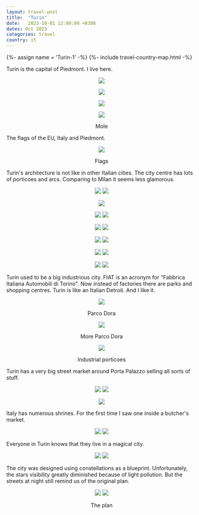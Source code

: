 ```yaml
---
layout: travel-post
title:  "Turin"
date:   2023-10-01 12:00:00 +0300
dates: Oct 2023
categories: travel
country: it
---
```

{%- assign name = 'Turin-1' -%}
{%- include travel-country-map.html -%}

Turin is the capital of Piedmont. I live here. 
<center>
    <img src="{{site.baseurl}}/assets/img/turin/1.jpg" />
    <p class="image-label"></p>
</center>

<center>
    <img src="{{site.baseurl}}/assets/img/turin/2.jpg" />
    <p class="image-label"></p>
</center>

<center>
    <img src="{{site.baseurl}}/assets/img/turin/3.jpg" />
    <p class="image-label"></p>
</center>

<center>
    <img src="{{site.baseurl}}/assets/img/turin/4.jpg" />
    <p class="image-label">Mole</p>
</center>

The flags of the EU, Italy and Piedmont.
<center>
    <img src="{{site.baseurl}}/assets/img/turin/5.jpg" />
    <p class="image-label">Flags</p>
</center>

Turin's architecture is not like in other Italian cities. The city centre has lots of porticoes and arcs. Comparing to Milan it seems less glamorous.
<center>
    <div class="side-by-side">
        <img src="{{site.baseurl}}/assets/img/turin/6.jpg" />
        <img src="{{site.baseurl}}/assets/img/turin/7.jpg" />
    </div>
    <p class="image-label"></p>
</center>

<center>
    <img src="{{site.baseurl}}/assets/img/turin/10.jpg" />
    <p class="image-label"></p>
</center>

<center>
    <div class="side-by-side">
        <img src="{{site.baseurl}}/assets/img/turin/8.jpg" />
        <img src="{{site.baseurl}}/assets/img/turin/9.jpg" />
    </div>
    <p class="image-label"></p>
</center>


<center>
    <div class="side-by-side">
        <img src="{{site.baseurl}}/assets/img/turin/11.jpg" />
        <img src="{{site.baseurl}}/assets/img/turin/12.jpg" />
    </div>
    <p class="image-label"></p>
</center>

<center>
    <div class="side-by-side">
        <img src="{{site.baseurl}}/assets/img/turin/13.jpg" />
        <img src="{{site.baseurl}}/assets/img/turin/14.jpg" />
    </div>
    <p class="image-label"></p>
</center>

<center>
    <div class="side-by-side">
        <img src="{{site.baseurl}}/assets/img/turin/21.jpg" />
        <img src="{{site.baseurl}}/assets/img/turin/21-1.jpg" />
    </div>
    <p class="image-label"></p>
</center>

<center>
    <div class="side-by-side">
        <img src="{{site.baseurl}}/assets/img/turin/22-1.jpg" />
        <img src="{{site.baseurl}}/assets/img/turin/22.jpg" />
    </div>
    <p class="image-label"></p>
</center>


Turin used to be a big industrious city. FIAT is an acronym for "Fabbrica Italiana Automobili di Torino". Now instead of factories there are parks and shopping centres. Turin is like an Italian Detroit. And I like it.
<center>
    <img src="{{site.baseurl}}/assets/img/turin/15.jpg" />
    <p class="image-label">Parco Dora</p>
</center>

<center>
    <img src="{{site.baseurl}}/assets/img/turin/16.jpg" />
    <p class="image-label">More Parco Dora</p>
</center>

<center>
    <img src="{{site.baseurl}}/assets/img/turin/17.jpg" />
    <p class="image-label">Industrial porticoes</p>
</center>

Turin has a very big street market around Porta Palazzo selling all sorts of stuff.
<center>
    <div class="side-by-side">
        <img src="{{site.baseurl}}/assets/img/turin/23.jpg" />
        <img src="{{site.baseurl}}/assets/img/turin/24.jpg" />
    </div>
    <p class="image-label"></p>
</center>

<center>
    <img src="{{site.baseurl}}/assets/img/turin/18.jpg" />
    <p class="image-label"></p>
</center>

Italy has numerous shrines. For the first time I saw one inside a butcher's market.
<center>
    <div class="side-by-side">
        <img src="{{site.baseurl}}/assets/img/turin/20.jpg" />
        <img src="{{site.baseurl}}/assets/img/turin/19.jpg" />
    </div>
    <p class="image-label"></p>
</center>

Everyone in Turin knows that they live in a magical city.
<center>
    <div class="side-by-side">
        <img src="{{site.baseurl}}/assets/img/turin/25.jpg" />
        <img src="{{site.baseurl}}/assets/img/turin/26.jpg" />
    </div>
    <p class="image-label"></p>
</center>

The city was designed using constellations as a blueprint. Unfortunately, the stars visibility greatly diminished because of light pollution. But the streets at night still remind us of the original plan.
<center>
    <div class="side-by-side">
        <img src="{{site.baseurl}}/assets/img/turin/27.jpg" />
        <img src="{{site.baseurl}}/assets/img/turin/28.jpg" />
    </div>
    <p class="image-label">The plan</p>
</center>